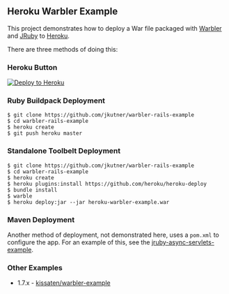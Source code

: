## Heroku Warbler Example

This project demonstrates how to deploy a War file packaged with
[Warbler](https://github.com/jruby/warbler) and [JRuby](http://jruby.org)
to [Heroku](http://heroku.com).

There are three methods of doing this:

### Heroku Button

[![Deploy to Heroku](https://www.herokucdn.com/deploy/button.png)](https://heroku.com/deploy)

### Ruby Buildpack Deployment

```sh-session
$ git clone https://github.com/jkutner/warbler-rails-example
$ cd warbler-rails-example
$ heroku create
$ git push heroku master
```

### Standalone Toolbelt Deployment

```sh-session
$ git clone https://github.com/jkutner/warbler-rails-example
$ cd warbler-rails-example
$ heroku create
$ heroku plugins:install https://github.com/heroku/heroku-deploy
$ bundle install
$ warble
$ heroku deploy:jar --jar heroku-warbler-example.war
```

### Maven Deployment

Another method of deployment, not demonstrated here, uses a `pom.xml` to configure the app. For an example of this, see the [jruby-async-servlets-example](https://github.com/jkutner/jruby-async-servlets-example).

### Other Examples

+ 1.7.x - [kissaten/warbler-example](https://github.com/kissaten/warbler-example)
